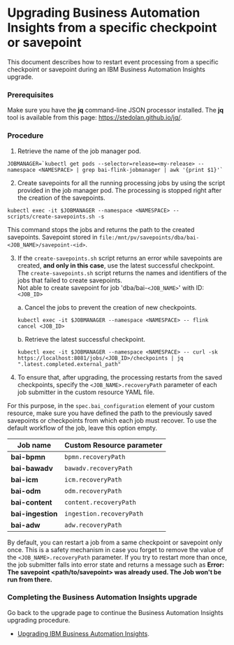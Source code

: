 # Upgrading Business Automation Insights from a specific checkpoint or savepoint

This document describes how to restart event processing from a specific checkpoint or savepoint during an IBM Business Automation Insights upgrade.

### Prerequisites

Make sure you have the **jq** command-line JSON processor installed. The **jq** tool is available from this page: https://stedolan.github.io/jq/.

### Procedure

1. Retrieve the name of the job manager pod.

```
JOBMANAGER=`kubectl get pods --selector=release=<my-release> --namespace <NAMESPACE> | grep bai-flink-jobmanager | awk '{print $1}'`
```

2. Create savepoints for all the running processing jobs by using the script provided in the job manager pod. The processing is stopped right after the creation of the savepoints.

```
kubectl exec -it $JOBMANAGER --namespace <NAMESPACE> -- scripts/create-savepoints.sh -s
```

This command stops the jobs and returns the path to the created savepoints.
Savepoint stored in `file:/mnt/pv/savepoints/dba/bai-<JOB_NAME>/savepoint-<id>`.


3. If the `create-savepoints.sh` script returns an error while savepoints are created, **and only in this case**, use the latest successful checkpoint.
The `create-savepoints.sh` script returns the names and identifiers of the jobs that failed to create savepoints. <br/>
Not able to create savepoint for job 'dba/bai-`<JOB_NAME>`' with ID: `<JOB_ID>`

   a. Cancel the jobs to prevent the creation of new checkpoints.

   ```
   kubectl exec -it $JOBMANAGER --namespace <NAMESPACE> -- flink cancel <JOB_ID>
   ```

   b. Retrieve the latest successful checkpoint.

   ```
   kubectl exec -it $JOBMANAGER --namespace <NAMESPACE> -- curl -sk https://localhost:8081/jobs/<JOB_ID>/checkpoints | jq ".latest.completed.external_path"
   ```


4. To ensure that, after upgrading, the processing restarts from the saved checkpoints, specify the `<JOB_NAME>.recoveryPath` parameter of each job submitter in the custom resource YAML file.

For this purpose, in the `spec.bai_configuration` element of your custom resource, make sure you have defined the path to the previously saved savepoints or checkpoints from which each job must recover. To use the default workflow of the job, leave this option empty.

|        Job name              | Custom Resource parameter                                          |
| ------------------------------------------------------------------------|-------------------------|
|    **bai-bpmn**              | `bpmn.recoveryPath`                                                |
|    **bai-bawadv**            | `bawadv.recoveryPath`                                              |
|    **bai-icm**               | `icm.recoveryPath`                                                 |
|    **bai-odm**               | `odm.recoveryPath`                                                 |
|    **bai-content**           | `content.recoveryPath`                                             |
|    **bai-ingestion**         | `ingestion.recoveryPath`                                           |
|    **bai-adw**               | `adw.recoveryPath`                                                 |


By default, you can restart a job from a same checkpoint or savepoint only once. This is a safety mechanism in case you forget to remove the value of the `<JOB_NAME>.recoveryPath` parameter. If you try to restart more than once, the job submitter falls into error state and returns a message such as **Error: The savepoint <path/to/savepoint> was already used. The Job won't be run from there.**

### Completing the Business Automation Insights upgrade

Go back to the upgrade page to continue the Business Automation Insights upgrading procedure.
 * [Upgrading IBM Business Automation Insights](./README_upgrade.md).
